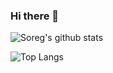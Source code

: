 ### Hi there 👋

![Soreg's github stats](https://github-readme-stats.vercel.app/api?username=soreg&show_icons=true&bg_color=130,247BA0,537895&text_color=f7f7f7&title_color=f7f7f7&icon_color=f7f7f7)

![Top Langs](https://github-readme-stats.vercel.app/api/top-langs/?username=soreg&layout=compact&hide=typescript&bg_color=130,247BA0,537895&text_color=f7f7f7&title_color=f7f7f7&icon_color=f7f7f7)

<!--
**Soreg/Soreg** is a ✨ _special_ ✨ repository because its `README.md` (this file) appears on your GitHub profile.

Here are some ideas to get you started:

- 🔭 I’m currently working on ...
- 🌱 I’m currently learning ...
- 👯 I’m looking to collaborate on ...
- 🤔 I’m looking for help with ...
- 💬 Ask me about ...
- 📫 How to reach me: ...
- 😄 Pronouns: ...
- ⚡ Fun fact: ...
-->
